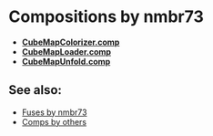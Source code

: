 
# Compositions by nmbr73

- **[CubeMapColorizer.comp](CubeMapColorizer.comp)**
- **[CubeMapLoader.comp](CubeMapLoader.comp)**
- **[CubeMapUnfold.comp](CubeMapUnfold.comp)**

## See also:

- [Fuses by nmbr73](../../Fuses/nmbr73/README.md)
- [Comps by others](../README.md)
